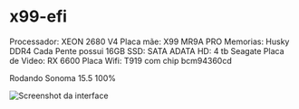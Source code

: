 # x99-efi

Processador: XEON 2680 V4
Placa mãe: X99 MR9A PRO
Memorias:  Husky DDR4 Cada Pente possui 16GB
SSD: SATA ADATA
HD: 4 tb Seagate
Placa de Video: RX 6600
Placa Wifi: T919 com chip bcm94360cd

Rodando Sonoma 15.5 100%

![Screenshot da interface]([[https://github.com/DevRBezerra/EFI-X99/blob/main/Screenshot%202025-06-18%20at%2017.44.45.png](https://github.com/DevRBezerra/x99-efi/blob/main/Screenshot%202025-06-18%20at%2017.44.45.png)](https://raw.githubusercontent.com/DevRBezerra/x99-efi/refs/heads/main/Screenshot%202025-06-18%20at%2017.44.45.png))
